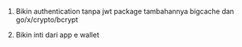 1. Bikin authentication tanpa jwt
package tambahannya bigcache dan go/x/crypto/bcrypt
<!-- tapi disarankan pakai jwt jika sudah bisa integrasinya -->
2. Bikin inti dari app e wallet
<!-- tappi disarankan diperbaiki lagi karena masih banyak yg perlu dilakukan -->
